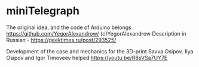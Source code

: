 # miniTelegraph

The original idea, and the code of Arduino belongs https://github.com/YegorAlexandrow/ (с)YegorAlexandrow
Description in Russian - https://geektimes.ru/post/293525/

Development of the case and mechanics for the 3D-print Savva Osipov. 
Ilya Osipov and Igor Timoveev helped
https://youtu.be/R8sVSa7UY7E

